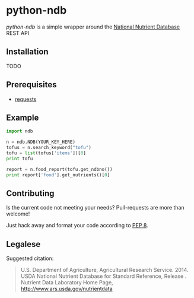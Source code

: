 # python-ndb

*python-ndb* is a simple wrapper around the
[National Nutrient Database](http://ndb.nal.usda.gov/ndb/search) REST API

## Installation
TODO

## Prerequisites
- [requests](http://docs.python-requests.org/en/latest/)

## Example
```python
import ndb

n = ndb.NDB(YOUR_KEY_HERE)
tofus = n.search_keyword("tofu")
tofu = list(tofus['items'])[0]
print tofu

report = n.food_report(tofu.get_ndbno())
print report['food'].get_nutrients()[0]
```

## Contributing
Is the current code not meeting your needs? Pull-requests are more than welcome!

Just hack away and format your code according to
[PEP 8](https://www.python.org/dev/peps/pep-0008/).

## Legalese
Suggested citation:

> U.S. Department of Agriculture, Agricultural Research Service. 2014. USDA
> National Nutrient Database for Standard Reference, Release . Nutrient Data
> Laboratory Home Page, http://www.ars.usda.gov/nutrientdata
